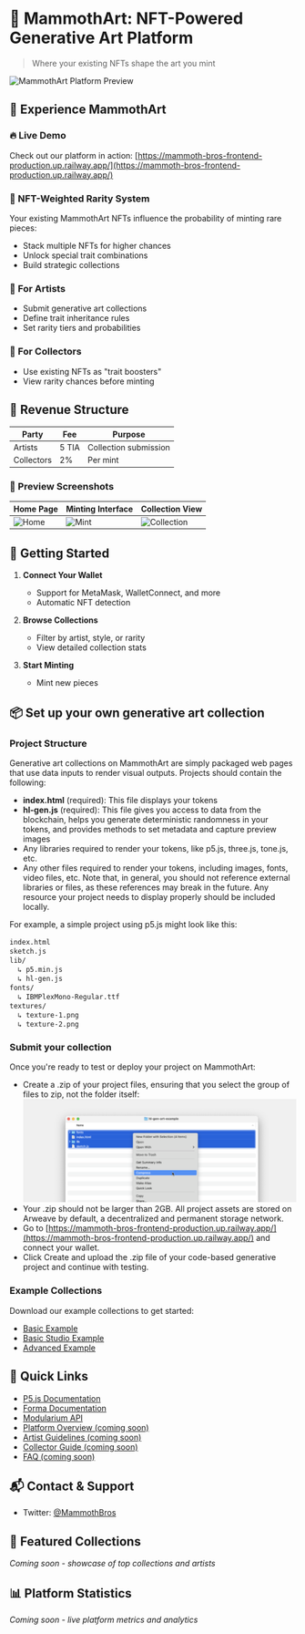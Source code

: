 # 🦣 MammothArt: NFT-Powered Generative Art Platform

> Where your existing NFTs shape the art you mint

![MammothArt Platform Preview](path/to/preview.gif)

## 🌟 Experience MammothArt

### 🔥 Live Demo
Check out our platform in action: [https://mammoth-bros-frontend-production.up.railway.app/](https://mammoth-bros-frontend-production.up.railway.app/)

### 🧬 NFT-Weighted Rarity System
Your existing MammothArt NFTs influence the probability of minting rare pieces:
- Stack multiple NFTs for higher chances
- Unlock special trait combinations
- Build strategic collections

### 🎨 For Artists
- Submit generative art collections
- Define trait inheritance rules
- Set rarity tiers and probabilities

### 👾 For Collectors
- Use existing NFTs as "trait boosters"
- View rarity chances before minting

## 💎 Revenue Structure
| Party | Fee | Purpose |
|-------|-----|---------|
| Artists | 5 TIA | Collection submission |
| Collectors | 2% | Per mint |

### 📸 Preview Screenshots
| Home Page | Minting Interface | Collection View |
|-----------|------------------|-----------------|
| ![Home](path/to/home.png) | ![Mint](path/to/mint.png) | ![Collection](path/to/collection.png) |


## 🚀 Getting Started

1. **Connect Your Wallet**
   - Support for MetaMask, WalletConnect, and more
   - Automatic NFT detection

2. **Browse Collections**
   - Filter by artist, style, or rarity
   - View detailed collection stats

3. **Start Minting**
   - Mint new pieces

## 📦 Set up your own generative art collection

### Project Structure
Generative art collections on MammothArt are simply packaged web pages that use data inputs to render visual outputs. Projects should contain the following:

- **index.html** (required): This file displays your tokens
- **hl-gen.js** (required): This file gives you access to data from the blockchain, helps you generate deterministic randomness in your tokens, and provides methods to set metadata and capture preview images
- Any libraries required to render your tokens, like p5.js, three.js, tone.js, etc.
- Any other files required to render your tokens, including images, fonts, video files, etc.
Note that, in general, you should not reference external libraries or files, as these references may break in the future. Any resource your project needs to display properly should be included locally.

For example, a simple project using p5.js might look like this:
```
index.html
sketch.js
lib/
  ↳ p5.min.js
  ↳ hl-gen.js
fonts/
  ↳ IBMPlexMono-Regular.ttf
textures/
  ↳ texture-1.png
  ↳ texture-2.png
```

### Submit your collection
Once you're ready to test or deploy your project on MammothArt:

- Create a .zip of your project files, ensuring that you select the group of files to zip, not the folder itself:
![MammothArt Platform Preview](public/zip.png)
- Your .zip should not be larger than 2GB. All project assets are stored on Arweave by default, a decentralized and permanent storage network.
- Go to [https://mammoth-bros-frontend-production.up.railway.app/](https://mammoth-bros-frontend-production.up.railway.app/) and connect your wallet.
- Click Create and upload the .zip file of your code-based generative project and continue with testing.

### Example Collections
Download our example collections to get started:
- [Basic Example](/zip/BASIC-P5-EXAMPLE-UPLOAD-ME.zip)
- [Basic Studio Example](/zip/BASIC-STUDIO-EXAMPLE.zip)
- [Advanced Example](/zip/ADVANCED-P5-EXAMPLE-UPLOAD-ME.zip)

## 🔗 Quick Links
- [P5.js Documentation](https://p5js.org/reference/)
- [Forma Documentation](https://docs.forma.art/)
- [Modularium API](https://modularium-api.sketchpad-1.forma.art/)
- [Platform Overview (coming soon)]()
- [Artist Guidelines (coming soon)]()
- [Collector Guide (coming soon)]()
- [FAQ (coming soon)]()

## 📬 Contact & Support

- Twitter: [@MammothBros](https://twitter.com/MammothBros)


## 🎨 Featured Collections
*Coming soon - showcase of top collections and artists*

## 📊 Platform Statistics
*Coming soon - live platform metrics and analytics*
